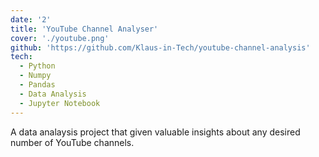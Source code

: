 ```yaml
---
date: '2'
title: 'YouTube Channel Analyser'
cover: './youtube.png'
github: 'https://github.com/Klaus-in-Tech/youtube-channel-analysis'
tech:
  - Python
  - Numpy
  - Pandas
  - Data Analysis
  - Jupyter Notebook
---
```


A data analaysis project that given valuable insights about any desired number of YouTube channels.
